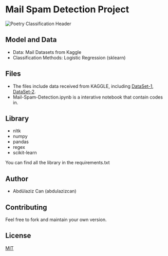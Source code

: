 # Mail Spam Detection Project

![Poetry Classification Header](.jpg)

## Model and Data

-   Data: Mail Datasets from Kaggle
-   Classification Methods: Logistic Regression (sklearn)

## Files
- The files include data received from KAGGLE, including [DataSet-1](https://www.kaggle.com/venky73/spam-mails-dataset), [DataSet-2](https://www.kaggle.com/balakishan77/spam-or-ham-email-classification).
- Mail-Spam-Detection.ipynb is a interative notebook that contain codes in. 

## Library
- nltk
- numpy
- pandas
- regex
- scikit-learn

You can find all the library in the requirements.txt

## Author 

- Abdülaziz Can (abdulazizcan)

## Contributing

Feel free to fork and maintain your own version.

## License

[MIT](https://opensource.org/licenses/MIT)


